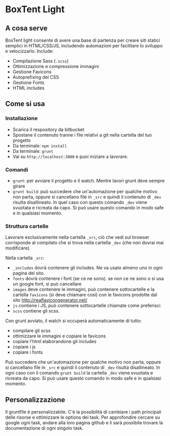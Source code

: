 # BoxTent Light
## A cosa serve
BoxTent light consente di avere una base di partenza per creare siti statici semplici in HTML/CSS/JS, includendo automazioni per facilitare lo sviluppo e velocizzarlo. Include:

* Compilazione Sass (`.scss`) 
* Ottimizzazione e compressione immagini
* Gestione Favicons
* Autoprefixing del CSS
* Gestione Fonts
* HTML includes

## Come si usa
### Installazione
- Scarica il respository da bitbucket
- Spostane il contenuto tranne i file relativi a git nella cartella del tuo progetto
- Da terminale: `npm install`
- Da terminale: `grunt`
- Vai su `http://localhost:3000` e puoi iniziare a lavorare.

### Comandi

- `grunt`: per avviare il progetto e il watch. Mentre lavori grunt deve sempre girare
- `grunt build`: può succedere che un'automazione per qualche motivo non parta, oppure si cancellano file in `_src` e quindi il contenuto di `_dev` risulta disallineato. In quel caso con questo comando `_dev` viene svuotata e ricreata da capo. Si può usare questo comando in modo safe e in qualsiasi momento.

### Struttura cartelle

Lavorare esclusivamente nella cartella `_src`, ciò che vedi sul browser corrisponde al compilato che si trova nella cartella `_dev` (che non dovrai mai modificare).

Nella cartella `_src`:

- `_includes` dovrà contenere gli includes. Ne va usato almeno uno in ogni pagina del sito.
- `fonts` dovrà contenere i font (se ce ne sono). se non ce ne sono o si usa un google font, si può cancellare
- `images` deve contenere le immagini, può contenere sottocartelle e la cartella `favicons` (si deve chiamare così) con le favicons prodotte dal sito http://realfavicongenerator.net/
- `js` contiene i JS, può contenere sottocartelle chiamate come preferisci
- `scss` contiene gli scss.

Con grunt avviato, il watch si occuperà automaticamente di tutto:

- compilare gli scss
- ottimizzare le immagini e copiare le favicons
- copiare l'html elaborandone gli includes
- copiare i js
- copiare i fonts

Può succedere che un'automazione per qualche motivo non parta, oppure si cancellano file in `_src` e quindi il contenuto di `_dev` risulta disallineato. In ogni caso con il comando `grunt build` la cartella `_dev` viene svuotata e ricreata da capo. Si può usare questo comando in modo safe e in qualsiasi momento.

## Personalizzazione

Il gruntfile è personalizzabile. C'è la possibilità di cambiare i path principali delle risorse e ottimizzare le options dei task. Per approfondire cercare su google ogni task, andare alla loro pagina github e lì sarà possibile trovare la documentazione di ogni singolo task.






